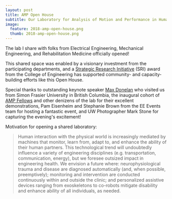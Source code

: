 ```yaml
---
layout: post
title: AMP Open House
subtitle: Our Laboratory for Analysis of Motion and Performance in Humans and Machines
image: 
  feature: 2018-amp-open-house.png
  thumb: 2018-amp-open-house.png
---
```


The lab I share with folks from Electrical Engineering, Mechanical Engineering, and Rehabilitation Medicine officially opened!  

This shared space was enabled by a visionary investment from the participating departments, and a [Strategic Research Initiative](https://www.engr.washington.edu/mycoe/research/sri) (SRI) award from the College of Engineering has supported community- and capacity-building efforts like this Open House. 

Special thanks to outstanding keynote speaker [Max Donelan](http://www.sfu.ca/locomotionlab/people/max-donelan/) who visited us from Simon Frasier University in British Columbia, the inaugural cohort of [AMP Fellows](http://depts.washington.edu/amplify/?page_id=41) and other denizens of the lab for their excellent demonstrations, Pam Eisenheim and Stephanie Brown from the EE Events team for hosting a fantastic event, and UW Photographer Mark Stone for capturing the evening's excitement!

Motivation for opening a shared laboratory:

> Human interaction with the physical world is increasingly mediated by machines that monitor, learn from, adapt to, and enhance the ability of their human partners.  This technological trend will undoubtedly influence a variety of engineering disciplines (e.g. transportation, communication, energy), but we foresee outsized impact in engineering health.  We envision a future where: neurophysiological trauma and disease are diagnosed automatically (and, when possible, preemptively); monitoring and intervention are conducted continuously within and outside the clinic; and personalized assistive devices ranging from exoskeletons to co-robots mitigate disability and enhance ability of all individuals, as needed.
